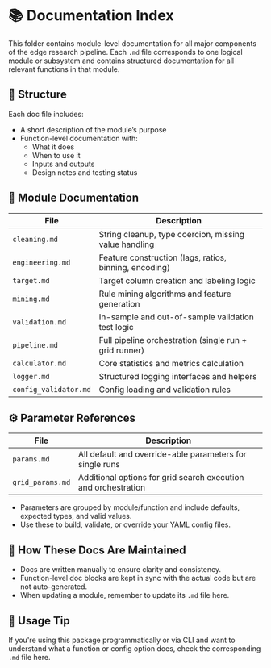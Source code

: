 # 📚 Documentation Index

This folder contains module-level documentation for all major components of the edge research pipeline. Each `.md` file corresponds to one logical module or subsystem and contains structured documentation for all relevant functions in that module.

## 🧭 Structure

Each doc file includes:
- A short description of the module’s purpose
- Function-level documentation with:
  - What it does
  - When to use it
  - Inputs and outputs
  - Design notes and testing status

## 📂 Module Documentation

| File              | Description                                               |
|-------------------|-----------------------------------------------------------|
| `cleaning.md`     | String cleanup, type coercion, missing value handling     |
| `engineering.md`  | Feature construction (lags, ratios, binning, encoding)    |
| `target.md`       | Target column creation and labeling logic                 |
| `mining.md`       | Rule mining algorithms and feature generation             |
| `validation.md`   | In-sample and out-of-sample validation test logic         |
| `pipeline.md`     | Full pipeline orchestration (single run + grid runner)    |
| `calculator.md`   | Core statistics and metrics calculation                   |
| `logger.md`       | Structured logging interfaces and helpers                 |
| `config_validator.md` | Config loading and validation rules                   |

## ⚙️ Parameter References

| File              | Description                                               |
|-------------------|-----------------------------------------------------------|
| `params.md`       | All default and override-able parameters for single runs  |
| `grid_params.md`  | Additional options for grid search execution and orchestration |

- Parameters are grouped by module/function and include defaults, expected types, and valid values.
- Use these to build, validate, or override your YAML config files.

## 🧪 How These Docs Are Maintained

- Docs are written manually to ensure clarity and consistency.
- Function-level doc blocks are kept in sync with the actual code but are not auto-generated.
- When updating a module, remember to update its `.md` file here.

## 🔗 Usage Tip

If you're using this package programmatically or via CLI and want to understand what a function or config option does, check the corresponding `.md` file here.

